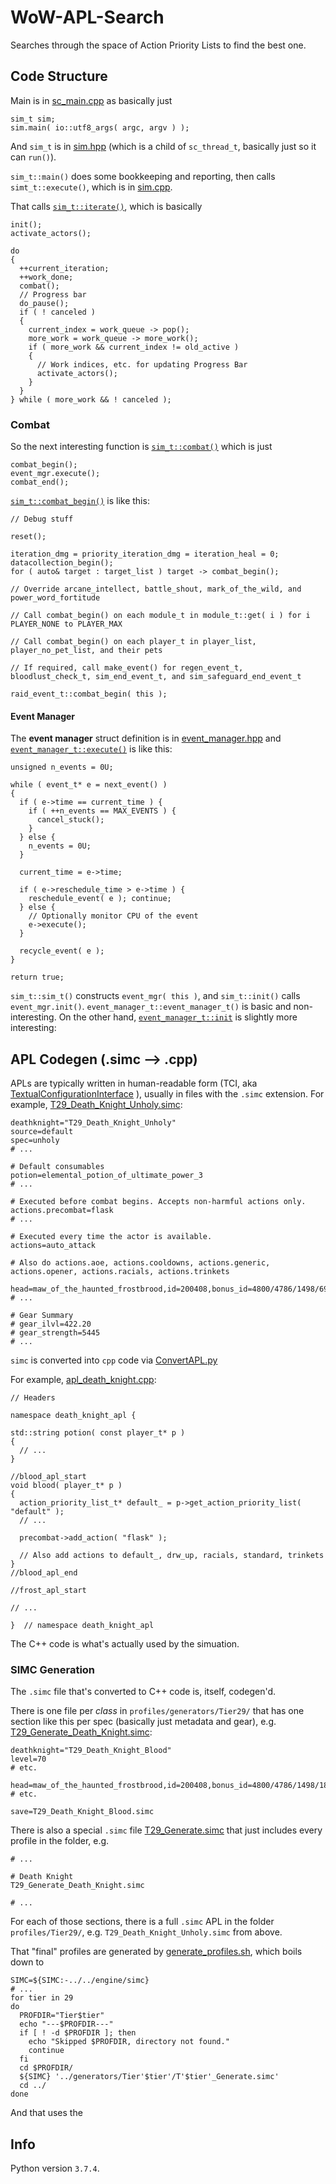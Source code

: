 # WoW-APL-Search
Searches through the space of Action Priority Lists to find the best one.

## Code Structure
Main is in [sc_main.cpp](https://github.com/simulationcraft/simc/blob/dragonflight/engine/sc_main.cpp#L370)
as basically just
```
sim_t sim;
sim.main( io::utf8_args( argc, argv ) );
```

And `sim_t` is in [sim.hpp](https://github.com/simulationcraft/simc/blob/dragonflight/engine/sim/sim.hpp#L61)
(which is a child of `sc_thread_t`, basically just so it can `run()`).

`sim_t::main()` does some bookkeeping and reporting, then calls `simt_t::execute()`,
which is in [sim.cpp](https://github.com/simulationcraft/simc/blob/dragonflight/engine/sim/sim.cpp#L3187).

That calls [`sim_t::iterate()`](https://github.com/simulationcraft/simc/blob/dragonflight/engine/sim/sim.cpp#L2889),
which is basically
```
init();
activate_actors();

do
{
  ++current_iteration;
  ++work_done;
  combat();
  // Progress bar
  do_pause();
  if ( ! canceled )
  {
    current_index = work_queue -> pop();
    more_work = work_queue -> more_work();
    if ( more_work && current_index != old_active )
    {
      // Work indices, etc. for updating Progress Bar
      activate_actors();
    }
  }
} while ( more_work && ! canceled );
```

### Combat
So the next interesting function is [`sim_t::combat()`](https://github.com/simulationcraft/simc/blob/dragonflight/engine/sim/sim.cpp#L1752)
which is just
```
combat_begin();
event_mgr.execute();
combat_end();
```

[`sim_t::combat_begin()`](https://github.com/simulationcraft/simc/blob/dragonflight/engine/sim/sim.cpp#L1814)
is like this:
```
// Debug stuff

reset();

iteration_dmg = priority_iteration_dmg = iteration_heal = 0;
datacollection_begin();
for ( auto& target : target_list ) target -> combat_begin();

// Override arcane_intellect, battle_shout, mark_of_the_wild, and power_word_fortitude

// Call combat_begin() on each module_t in module_t::get( i ) for i PLAYER_NONE to PLAYER_MAX

// Call combat_begin() on each player_t in player_list, player_no_pet_list, and their pets

// If required, call make_event() for regen_event_t, bloodlust_check_t, sim_end_event_t, and sim_safeguard_end_event_t

raid_event_t::combat_begin( this );
```

#### Event Manager
The **event manager** struct definition is in
[event_manager.hpp](https://github.com/simulationcraft/simc/blob/2ebb7a1fb07f34d5a4a15a5452960f85959fc664/engine/sim/event_manager.hpp#L20)
and [`event_manager_t::execute()`](https://github.com/simulationcraft/simc/blob/11753b3fd4fdad168be124a76d849ed427987071/engine/sim/event_manager.cpp#L203)
is like this:
```
unsigned n_events = 0U;

while ( event_t* e = next_event() )
{
  if ( e->time == current_time ) {
    if ( ++n_events == MAX_EVENTS ) {
      cancel_stuck();
    }
  } else {
    n_events = 0U;
  }

  current_time = e->time;

  if ( e->reschedule_time > e->time ) {
    reschedule_event( e ); continue;
  } else {
    // Optionally monitor CPU of the event
    e->execute();
  }

  recycle_event( e );
}

return true;
```

`sim_t::sim_t()` constructs `event_mgr( this )`, and  `sim_t::init()` calls `event_mgr.init()`.
`event_manager_t::event_manager_t()` is basic and non-interesting.
On the other hand,
[`event_manager_t::init`](https://github.com/simulationcraft/simc/blob/11753b3fd4fdad168be124a76d849ed427987071/engine/sim/event_manager.cpp#L319)
is slightly more interesting:

## APL Codegen (.simc --> .cpp)
APLs are typically written in human-readable form (TCI, aka
[TextualConfigurationInterface](github.com/simulationcraft/simc/wiki/TextualConfigurationInterface)
), usually in files with the `.simc` extension. For example,
[T29_Death_Knight_Unholy.simc](github.com/simulationcraft/simc/blob/84ea508e96575079df70d00c9a2ce61eca3bb7f1/profiles/Tier29/T29_Death_Knight_Unholy.simc):
```
deathknight="T29_Death_Knight_Unholy"
source=default
spec=unholy
# ...

# Default consumables
potion=elemental_potion_of_ultimate_power_3
# ...

# Executed before combat begins. Accepts non-harmful actions only.
actions.precombat=flask
# ...

# Executed every time the actor is available.
actions=auto_attack

# Also do actions.aoe, actions.cooldowns, actions.generic, actions.opener, actions.racials, actions.trinkets

head=maw_of_the_haunted_frostbrood,id=200408,bonus_id=4800/4786/1498/6935,gem_id=192985
# ...

# Gear Summary
# gear_ilvl=422.20
# gear_strength=5445
# ...
```

`simc` is converted into `cpp` code via
[ConvertAPL.py](github.com/simulationcraft/simc/blob/dragonflight/engine/class_modules/apl/ConvertAPL.py)

For example,
[apl_death_knight.cpp](https://github.com/simulationcraft/simc/blob/dragonflight/engine/class_modules/apl/apl_death_knight.cpp):
```
// Headers

namespace death_knight_apl {

std::string potion( const player_t* p )
{
  // ...
}

//blood_apl_start
void blood( player_t* p )
{
  action_priority_list_t* default_ = p->get_action_priority_list( "default" );
  // ...

  precombat->add_action( "flask" );

  // Also add actions to default_, drw_up, racials, standard, trinkets
}
//blood_apl_end

//frost_apl_start

// ...

}  // namespace death_knight_apl
```

The C++ code is what's actually used by the simuation.

### SIMC Generation
The `.simc` file that's converted to C++ code is, itself, codegen'd.

There is one file per *class* in `profiles/generators/Tier29/`
that has one section like this per spec (basically just metadata and gear),
e.g. [T29_Generate_Death_Knight.simc](github.com/simulationcraft/simc/blob/84ea508e96575079df70d00c9a2ce61eca3bb7f1/profiles/generators/Tier29/T29_Generate_Death_Knight.simc):
```
deathknight="T29_Death_Knight_Blood"
level=70
# etc.

head=maw_of_the_haunted_frostbrood,id=200408,bonus_id=4800/4786/1498/1808,gem_id=192925
# etc.

save=T29_Death_Knight_Blood.simc
```

There is also a special `.simc` file
[T29_Generate.simc](github.com/simulationcraft/simc/blob/84ea508e96575079df70d00c9a2ce61eca3bb7f1/profiles/generators/Tier29/T29_Generate.simc)
that just includes every profile in the folder, e.g.
```
# ...

# Death Knight
T29_Generate_Death_Knight.simc

# ...
```

For each of those sections, there is a full `.simc` APL in the folder `profiles/Tier29/`,
e.g. `T29_Death_Knight_Unholy.simc` from above.

That "final" profiles are generated by
[generate_profiles.sh](github.com/simulationcraft/simc/blob/e411eeaf76a9322518d719da1c637b2153c2ea7f/generate_profiles.sh),
which boils down to
```
SIMC=${SIMC:-../../engine/simc}
# ...
for tier in 29
do
  PROFDIR="Tier$tier"
  echo "---$PROFDIR---"
  if [ ! -d $PROFDIR ]; then
    echo "Skipped $PROFDIR, directory not found."
    continue
  fi
  cd $PROFDIR/
  ${SIMC} '../generators/Tier'$tier'/T'$tier'_Generate.simc'
  cd ../
done
```

And that uses the

## Info
Python version `3.7.4`.

